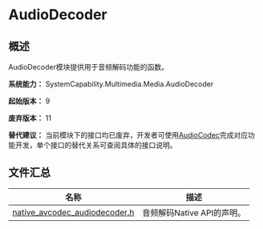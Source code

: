 # AudioDecoder

<!--Kit: AVCodec Kit-->
<!--Subsystem: Multimedia-->
<!--Owner: @mr-chencxy-->
<!--Designer: @dpy2650--->
<!--Tester: @baotianhao-->
<!--Adviser: @w_Machine_cc-->

## 概述

AudioDecoder模块提供用于音频解码功能的函数。

**系统能力：** SystemCapability.Multimedia.Media.AudioDecoder

**起始版本：** 9

**废弃版本：** 11

**替代建议：** 当前模块下的接口均已废弃，开发者可使用[AudioCodec](capi-audiocodec.md)完成对应功能开发，单个接口的替代关系可查阅具体的接口说明。

## 文件汇总

| 名称 | 描述 |
| -- | -- |
| [native_avcodec_audiodecoder.h](capi-native-avcodec-audiodecoder-h.md) | 音频解码Native API的声明。 |

